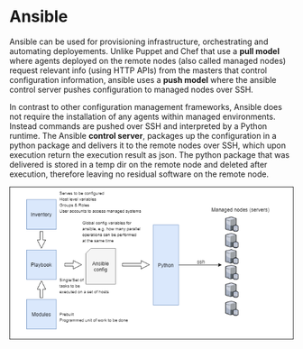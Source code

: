# Ansible

Ansible can be used for provisioning infrastructure, orchestrating and automating deployements. Unlike Puppet and Chef that use a **pull model** where agents deployed on the remote nodes (also called managed nodes) request relevant info (using HTTP APIs) from the masters that control configuration information, ansible uses a **push model** where the ansible control server pushes configuration to managed nodes over SSH.

In contrast to other configuration management frameworks, Ansible does not require the installation of any agents within managed environments. Instead commands are pushed over SSH and interpreted by a Python runtime. The Ansible **control server**, packages up the configuration in a python package and delivers it to the remote nodes over SSH, which upon execution return the execution result as json. The python package that was delivered is stored in a temp dir on the remote node and deleted after execution, therefore leaving no residual software on the remote node.

![ansible-components.png](../Images/ansible-components.png "Ansible Components")
